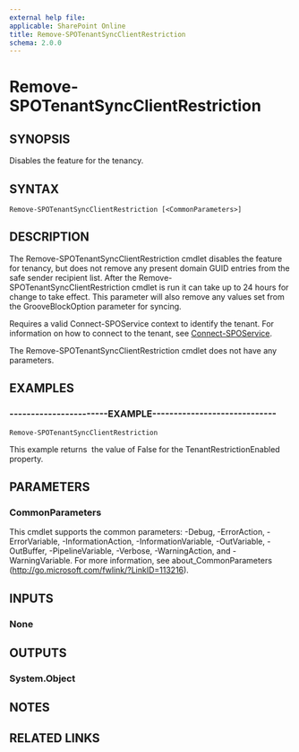 ```yaml
---
external help file: 
applicable: SharePoint Online
title: Remove-SPOTenantSyncClientRestriction
schema: 2.0.0
---
```


# Remove-SPOTenantSyncClientRestriction

## SYNOPSIS
Disables the feature for the tenancy.


## SYNTAX

```
Remove-SPOTenantSyncClientRestriction [<CommonParameters>]
```

## DESCRIPTION
The Remove-SPOTenantSyncClientRestriction  cmdlet disables the feature for tenancy, but does not remove any present domain GUID entries from the safe sender recipient list. After the Remove-SPOTenantSyncClientRestriction  cmdlet is run it can take up to 24 hours for change to take effect.  This parameter will also remove any values set from the GrooveBlockOption parameter for syncing.

Requires a valid Connect-SPOService context to identify the tenant. For information on how to connect to the tenant, see [Connect-SPOService](Connect-SPOService.md).

The Remove-SPOTenantSyncClientRestriction  cmdlet does not have any parameters.


## EXAMPLES

### -----------------------EXAMPLE-----------------------------
```
Remove-SPOTenantSyncClientRestriction
```

This example returns  the value of False for the TenantRestrictionEnabled property.


## PARAMETERS

### CommonParameters
This cmdlet supports the common parameters: -Debug, -ErrorAction, -ErrorVariable, -InformationAction, -InformationVariable, -OutVariable, -OutBuffer, -PipelineVariable, -Verbose, -WarningAction, and -WarningVariable. For more information, see about_CommonParameters (http://go.microsoft.com/fwlink/?LinkID=113216).

## INPUTS

### None

## OUTPUTS

### System.Object

## NOTES

## RELATED LINKS
